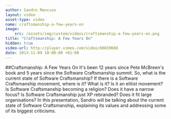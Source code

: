 ```yaml
---
author: Sandro Mancuso
layout: video
asset-type: video
name: craftsmanship-a-few-years-on
image:
    src: /assets/img/custom/videos/craftsmanship-a-few-years-on.png
title: "Craftsmanship: A Few Years On"
hidden: true
video-url: http://player.vimeo.com/video/80839608
date: 2013-11-09 10:00:00 +01:00
---
```


##Craftsmanship: A Few Years On
It's been 12 years since Pete McBreen's book and 5 years since the Software Craftsmanship summit. So, what is the current state of Software Craftsmanship? If there is a Software Craftsmanship movement, where is it? What is it? Is it an elitist movement? Is Software Craftsmanship becoming a religion? Does it have a narrow focus? Is Software Craftsmanship just XP rebranded? Does it fit large organisations? In this presentation, Sandro will be talking about the current state of Software Craftsmanship, explaining its values and addressing some of its biggest criticisms.
